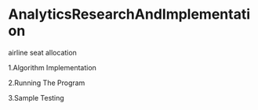 # AnalyticsResearchAndImplementation
airline seat allocation

1.Algorithm Implementation

2.Running The Program

3.Sample Testing
